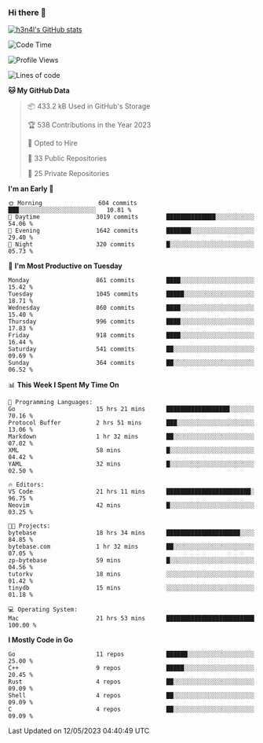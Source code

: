 ### Hi there 👋

[![h3n4l's GitHub stats](https://github-readme-stats.vercel.app/api?username=h3n4l&count_private=true&show_icons=true&theme=radical)](https://github.com/h3n4l/github-readme-stats)

<!--START_SECTION:waka-->
![Code Time](http://img.shields.io/badge/Code%20Time-1%2C216%20hrs%209%20mins-blue)

![Profile Views](http://img.shields.io/badge/Profile%20Views-0-blue)

![Lines of code](https://img.shields.io/badge/From%20Hello%20World%20I%27ve%20Written-2.9%20million%20lines%20of%20code-blue)

**🐱 My GitHub Data** 

> 📦 433.2 kB Used in GitHub's Storage 
 > 
> 🏆 538 Contributions in the Year 2023
 > 
> 💼 Opted to Hire
 > 
> 📜 33 Public Repositories 
 > 
> 🔑 25 Private Repositories 
 > 
**I'm an Early 🐤** 

```text
🌞 Morning                604 commits         ███░░░░░░░░░░░░░░░░░░░░░░   10.81 % 
🌆 Daytime                3019 commits        ██████████████░░░░░░░░░░░   54.06 % 
🌃 Evening                1642 commits        ███████░░░░░░░░░░░░░░░░░░   29.40 % 
🌙 Night                  320 commits         █░░░░░░░░░░░░░░░░░░░░░░░░   05.73 % 
```
📅 **I'm Most Productive on Tuesday** 

```text
Monday                   861 commits         ████░░░░░░░░░░░░░░░░░░░░░   15.42 % 
Tuesday                  1045 commits        █████░░░░░░░░░░░░░░░░░░░░   18.71 % 
Wednesday                860 commits         ████░░░░░░░░░░░░░░░░░░░░░   15.40 % 
Thursday                 996 commits         ████░░░░░░░░░░░░░░░░░░░░░   17.83 % 
Friday                   918 commits         ████░░░░░░░░░░░░░░░░░░░░░   16.44 % 
Saturday                 541 commits         ██░░░░░░░░░░░░░░░░░░░░░░░   09.69 % 
Sunday                   364 commits         ██░░░░░░░░░░░░░░░░░░░░░░░   06.52 % 
```


📊 **This Week I Spent My Time On** 

```text
💬 Programming Languages: 
Go                       15 hrs 21 mins      ██████████████████░░░░░░░   70.16 % 
Protocol Buffer          2 hrs 51 mins       ███░░░░░░░░░░░░░░░░░░░░░░   13.06 % 
Markdown                 1 hr 32 mins        ██░░░░░░░░░░░░░░░░░░░░░░░   07.02 % 
XML                      58 mins             █░░░░░░░░░░░░░░░░░░░░░░░░   04.42 % 
YAML                     32 mins             █░░░░░░░░░░░░░░░░░░░░░░░░   02.50 % 

🔥 Editors: 
VS Code                  21 hrs 11 mins      ████████████████████████░   96.75 % 
Neovim                   42 mins             █░░░░░░░░░░░░░░░░░░░░░░░░   03.25 % 

🐱‍💻 Projects: 
bytebase                 18 hrs 34 mins      █████████████████████░░░░   84.85 % 
bytebase.com             1 hr 32 mins        ██░░░░░░░░░░░░░░░░░░░░░░░   07.05 % 
zp-bytebase              59 mins             █░░░░░░░░░░░░░░░░░░░░░░░░   04.56 % 
tutorkv                  18 mins             ░░░░░░░░░░░░░░░░░░░░░░░░░   01.42 % 
tinydb                   15 mins             ░░░░░░░░░░░░░░░░░░░░░░░░░   01.18 % 

💻 Operating System: 
Mac                      21 hrs 53 mins      █████████████████████████   100.00 % 
```

**I Mostly Code in Go** 

```text
Go                       11 repos            ██████░░░░░░░░░░░░░░░░░░░   25.00 % 
C++                      9 repos             █████░░░░░░░░░░░░░░░░░░░░   20.45 % 
Rust                     4 repos             ██░░░░░░░░░░░░░░░░░░░░░░░   09.09 % 
Shell                    4 repos             ██░░░░░░░░░░░░░░░░░░░░░░░   09.09 % 
C                        4 repos             ██░░░░░░░░░░░░░░░░░░░░░░░   09.09 % 
```




 Last Updated on 12/05/2023 04:40:49 UTC
<!--END_SECTION:waka-->

